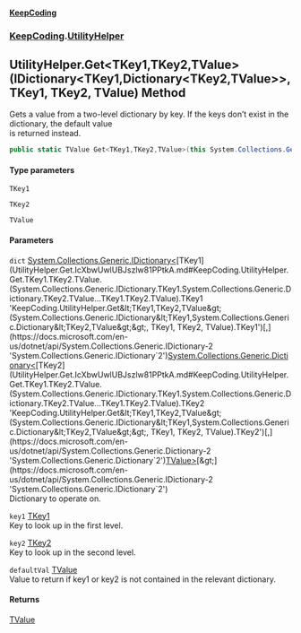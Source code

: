 #### [KeepCoding](index.md 'index')
### [KeepCoding](KeepCoding.md 'KeepCoding').[UtilityHelper](UtilityHelper.md 'KeepCoding.UtilityHelper')
## UtilityHelper.Get&lt;TKey1,TKey2,TValue&gt;(IDictionary&lt;TKey1,Dictionary&lt;TKey2,TValue&gt;&gt;, TKey1, TKey2, TValue) Method
Gets a value from a two-level dictionary by key. If the keys don’t exist in the dictionary, the default value  
is returned instead.
```csharp
public static TValue Get<TKey1,TKey2,TValue>(this System.Collections.Generic.IDictionary<TKey1,System.Collections.Generic.Dictionary<TKey2,TValue>> dict, TKey1 key1, TKey2 key2, TValue defaultVal);
```
#### Type parameters
<a name='KeepCoding.UtilityHelper.Get.TKey1.TKey2.TValue.(System.Collections.Generic.IDictionary.TKey1.System.Collections.Generic.Dictionary.TKey2.TValue...TKey1.TKey2.TValue).TKey1'></a>
`TKey1`  
  
<a name='KeepCoding.UtilityHelper.Get.TKey1.TKey2.TValue.(System.Collections.Generic.IDictionary.TKey1.System.Collections.Generic.Dictionary.TKey2.TValue...TKey1.TKey2.TValue).TKey2'></a>
`TKey2`  
  
<a name='KeepCoding.UtilityHelper.Get.TKey1.TKey2.TValue.(System.Collections.Generic.IDictionary.TKey1.System.Collections.Generic.Dictionary.TKey2.TValue...TKey1.TKey2.TValue).TValue'></a>
`TValue`  
  
#### Parameters
<a name='KeepCoding.UtilityHelper.Get.TKey1.TKey2.TValue.(System.Collections.Generic.IDictionary.TKey1.System.Collections.Generic.Dictionary.TKey2.TValue...TKey1.TKey2.TValue).dict'></a>
`dict` [System.Collections.Generic.IDictionary&lt;](https://docs.microsoft.com/en-us/dotnet/api/System.Collections.Generic.IDictionary-2 'System.Collections.Generic.IDictionary`2')[TKey1](UtilityHelper.Get.IcXbwUwlUBJszlw81PPtkA.md#KeepCoding.UtilityHelper.Get.TKey1.TKey2.TValue.(System.Collections.Generic.IDictionary.TKey1.System.Collections.Generic.Dictionary.TKey2.TValue...TKey1.TKey2.TValue).TKey1 'KeepCoding.UtilityHelper.Get&lt;TKey1,TKey2,TValue&gt;(System.Collections.Generic.IDictionary&lt;TKey1,System.Collections.Generic.Dictionary&lt;TKey2,TValue&gt;&gt;, TKey1, TKey2, TValue).TKey1')[,](https://docs.microsoft.com/en-us/dotnet/api/System.Collections.Generic.IDictionary-2 'System.Collections.Generic.IDictionary`2')[System.Collections.Generic.Dictionary&lt;](https://docs.microsoft.com/en-us/dotnet/api/System.Collections.Generic.Dictionary-2 'System.Collections.Generic.Dictionary`2')[TKey2](UtilityHelper.Get.IcXbwUwlUBJszlw81PPtkA.md#KeepCoding.UtilityHelper.Get.TKey1.TKey2.TValue.(System.Collections.Generic.IDictionary.TKey1.System.Collections.Generic.Dictionary.TKey2.TValue...TKey1.TKey2.TValue).TKey2 'KeepCoding.UtilityHelper.Get&lt;TKey1,TKey2,TValue&gt;(System.Collections.Generic.IDictionary&lt;TKey1,System.Collections.Generic.Dictionary&lt;TKey2,TValue&gt;&gt;, TKey1, TKey2, TValue).TKey2')[,](https://docs.microsoft.com/en-us/dotnet/api/System.Collections.Generic.Dictionary-2 'System.Collections.Generic.Dictionary`2')[TValue](UtilityHelper.Get.IcXbwUwlUBJszlw81PPtkA.md#KeepCoding.UtilityHelper.Get.TKey1.TKey2.TValue.(System.Collections.Generic.IDictionary.TKey1.System.Collections.Generic.Dictionary.TKey2.TValue...TKey1.TKey2.TValue).TValue 'KeepCoding.UtilityHelper.Get&lt;TKey1,TKey2,TValue&gt;(System.Collections.Generic.IDictionary&lt;TKey1,System.Collections.Generic.Dictionary&lt;TKey2,TValue&gt;&gt;, TKey1, TKey2, TValue).TValue')[&gt;](https://docs.microsoft.com/en-us/dotnet/api/System.Collections.Generic.Dictionary-2 'System.Collections.Generic.Dictionary`2')[&gt;](https://docs.microsoft.com/en-us/dotnet/api/System.Collections.Generic.IDictionary-2 'System.Collections.Generic.IDictionary`2')  
Dictionary to operate on.
  
<a name='KeepCoding.UtilityHelper.Get.TKey1.TKey2.TValue.(System.Collections.Generic.IDictionary.TKey1.System.Collections.Generic.Dictionary.TKey2.TValue...TKey1.TKey2.TValue).key1'></a>
`key1` [TKey1](UtilityHelper.Get.IcXbwUwlUBJszlw81PPtkA.md#KeepCoding.UtilityHelper.Get.TKey1.TKey2.TValue.(System.Collections.Generic.IDictionary.TKey1.System.Collections.Generic.Dictionary.TKey2.TValue...TKey1.TKey2.TValue).TKey1 'KeepCoding.UtilityHelper.Get&lt;TKey1,TKey2,TValue&gt;(System.Collections.Generic.IDictionary&lt;TKey1,System.Collections.Generic.Dictionary&lt;TKey2,TValue&gt;&gt;, TKey1, TKey2, TValue).TKey1')  
Key to look up in the first level.
  
<a name='KeepCoding.UtilityHelper.Get.TKey1.TKey2.TValue.(System.Collections.Generic.IDictionary.TKey1.System.Collections.Generic.Dictionary.TKey2.TValue...TKey1.TKey2.TValue).key2'></a>
`key2` [TKey2](UtilityHelper.Get.IcXbwUwlUBJszlw81PPtkA.md#KeepCoding.UtilityHelper.Get.TKey1.TKey2.TValue.(System.Collections.Generic.IDictionary.TKey1.System.Collections.Generic.Dictionary.TKey2.TValue...TKey1.TKey2.TValue).TKey2 'KeepCoding.UtilityHelper.Get&lt;TKey1,TKey2,TValue&gt;(System.Collections.Generic.IDictionary&lt;TKey1,System.Collections.Generic.Dictionary&lt;TKey2,TValue&gt;&gt;, TKey1, TKey2, TValue).TKey2')  
Key to look up in the second level.
  
<a name='KeepCoding.UtilityHelper.Get.TKey1.TKey2.TValue.(System.Collections.Generic.IDictionary.TKey1.System.Collections.Generic.Dictionary.TKey2.TValue...TKey1.TKey2.TValue).defaultVal'></a>
`defaultVal` [TValue](UtilityHelper.Get.IcXbwUwlUBJszlw81PPtkA.md#KeepCoding.UtilityHelper.Get.TKey1.TKey2.TValue.(System.Collections.Generic.IDictionary.TKey1.System.Collections.Generic.Dictionary.TKey2.TValue...TKey1.TKey2.TValue).TValue 'KeepCoding.UtilityHelper.Get&lt;TKey1,TKey2,TValue&gt;(System.Collections.Generic.IDictionary&lt;TKey1,System.Collections.Generic.Dictionary&lt;TKey2,TValue&gt;&gt;, TKey1, TKey2, TValue).TValue')  
Value to return if key1 or key2 is not contained in the relevant dictionary.
  
#### Returns
[TValue](UtilityHelper.Get.IcXbwUwlUBJszlw81PPtkA.md#KeepCoding.UtilityHelper.Get.TKey1.TKey2.TValue.(System.Collections.Generic.IDictionary.TKey1.System.Collections.Generic.Dictionary.TKey2.TValue...TKey1.TKey2.TValue).TValue 'KeepCoding.UtilityHelper.Get&lt;TKey1,TKey2,TValue&gt;(System.Collections.Generic.IDictionary&lt;TKey1,System.Collections.Generic.Dictionary&lt;TKey2,TValue&gt;&gt;, TKey1, TKey2, TValue).TValue')  
